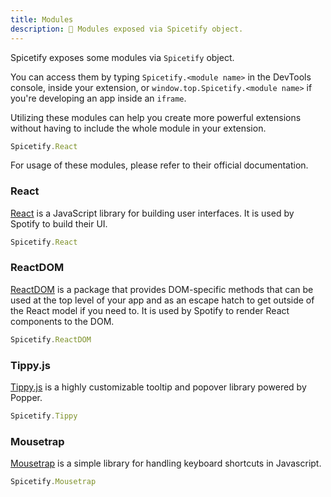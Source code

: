 ```yaml
---
title: Modules
description: 🧩 Modules exposed via Spicetify object.
---
```


Spicetify exposes some modules via `Spicetify` object.

You can access them by typing `Spicetify.<module name>` in the DevTools console, inside your extension, or `window.top.Spicetify.<module name>` if you're developing an app inside an `iframe`.

Utilizing these modules can help you create more powerful extensions without having to include the whole module in your extension.

```js
Spicetify.React
```

For usage of these modules, please refer to their official documentation.

### React

[React](https://reactjs.org/) is a JavaScript library for building user interfaces. It is used by Spotify to build their UI.

```js
Spicetify.React
```

### ReactDOM

[ReactDOM](https://reactjs.org/docs/react-dom.html) is a package that provides DOM-specific methods that can be used at the top level of your app and as an escape hatch to get outside of the React model if you need to. It is used by Spotify to render React components to the DOM.

```js
Spicetify.ReactDOM
```

### Tippy.js

[Tippy.js](https://atomiks.github.io/tippyjs/) is a highly customizable tooltip and popover library powered by Popper.

```js
Spicetify.Tippy
```

### Mousetrap

[Mousetrap](https://craig.is/killing/mice) is a simple library for handling keyboard shortcuts in Javascript.

```js
Spicetify.Mousetrap
```
